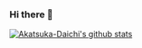 ### Hi there 👋
[![Akatsuka-Daichi's github stats](https://github-readme-stats.vercel.app/api?username=Akatsuka-Daichi&show_icons=true)](https://github.com/Akatsuka-Daichi/Akatsuka-Daichi)


<!--
**Akatsuka-Daichi/Akatsuka-Daichi** is a ✨ _special_ ✨ repository because its `README.md` (this file) appears on your GitHub profile.

Here are some ideas to get you started:

- 🔭 I’m currently working on ...
- 🌱 I’m currently learning ...
- 👯 I’m looking to collaborate on ...
- 🤔 I’m looking for help with ...
- 💬 Ask me about ...
- 📫 How to reach me: ...
- 😄 Pronouns: ...
- ⚡ Fun fact: ...
-->
